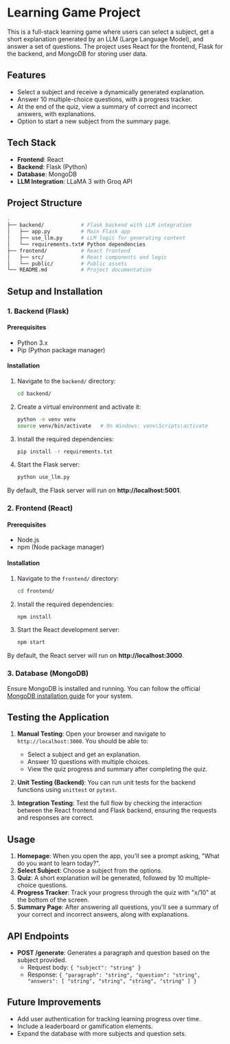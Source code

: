 # Learning Game Project

This is a full-stack learning game where users can select a subject, get a short explanation generated by an LLM (Large Language Model), and answer a set of questions. The project uses React for the frontend, Flask for the backend, and MongoDB for storing user data.

## Features
- Select a subject and receive a dynamically generated explanation.
- Answer 10 multiple-choice questions, with a progress tracker.
- At the end of the quiz, view a summary of correct and incorrect answers, with explanations.
- Option to start a new subject from the summary page.

## Tech Stack
- **Frontend**: React
- **Backend**: Flask (Python)
- **Database**: MongoDB
- **LLM Integration**: LLaMA 3 with Groq API

## Project Structure
```bash
.
├── backend/            # Flask backend with LLM integration
│   ├── app.py          # Main Flask app
│   ├── use_llm.py      # LLM logic for generating content
│   └── requirements.txt# Python dependencies
├── frontend/           # React frontend
│   ├── src/            # React components and logic
│   └── public/         # Public assets
└── README.md           # Project documentation
```

## Setup and Installation

### 1. Backend (Flask)
#### Prerequisites
- Python 3.x
- Pip (Python package manager)

#### Installation
1. Navigate to the `backend/` directory:
   ```bash
   cd backend/
   ```

2. Create a virtual environment and activate it:
   ```bash
   python -m venv venv
   source venv/bin/activate   # On Windows: venv\Scripts\activate
   ```

3. Install the required dependencies:
   ```bash
   pip install -r requirements.txt
   ```

4. Start the Flask server:
   ```bash
   python use_llm.py
   ```

By default, the Flask server will run on **http://localhost:5001**.

### 2. Frontend (React)
#### Prerequisites
- Node.js
- npm (Node package manager)

#### Installation
1. Navigate to the `frontend/` directory:
   ```bash
   cd frontend/
   ```

2. Install the required dependencies:
   ```bash
   npm install
   ```

3. Start the React development server:
   ```bash
   npm start
   ```

By default, the React server will run on **http://localhost:3000**.

### 3. Database (MongoDB)
Ensure MongoDB is installed and running. You can follow the official [MongoDB installation guide](https://docs.mongodb.com/manual/installation/) for your system.

## Testing the Application

1. **Manual Testing**: Open your browser and navigate to `http://localhost:3000`. You should be able to:
   - Select a subject and get an explanation.
   - Answer 10 questions with multiple choices.
   - View the quiz progress and summary after completing the quiz.

2. **Unit Testing (Backend)**:
   You can run unit tests for the backend functions using `unittest` or `pytest`.

3. **Integration Testing**:
   Test the full flow by checking the interaction between the React frontend and Flask backend, ensuring the requests and responses are correct.

## Usage

1. **Homepage**: When you open the app, you'll see a prompt asking, "What do you want to learn today?".
2. **Select Subject**: Choose a subject from the options.
3. **Quiz**: A short explanation will be generated, followed by 10 multiple-choice questions.
4. **Progress Tracker**: Track your progress through the quiz with "x/10" at the bottom of the screen.
5. **Summary Page**: After answering all questions, you'll see a summary of your correct and incorrect answers, along with explanations.

## API Endpoints
- **POST /generate**: Generates a paragraph and question based on the subject provided.
  - Request body: `{ "subject": "string" }`
  - Response: `{ "paragraph": "string", "question": "string", "answers": [ "string", "string", "string", "string" ] }`

## Future Improvements
- Add user authentication for tracking learning progress over time.
- Include a leaderboard or gamification elements.
- Expand the database with more subjects and question sets.
